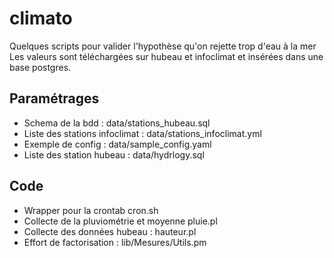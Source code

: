 # climato

Quelques scripts pour valider l'hypothèse qu'on rejette trop d'eau à la mer
Les valeurs sont téléchargées sur hubeau et infoclimat et insérées dans une base postgres.


## Paramétrages

  - Schema de la bdd : data/stations\_hubeau.sql
  - Liste des stations infoclimat : data/stations\_infoclimat.yml
  - Exemple de config : data/sample_config.yaml
  - Liste des station hubeau : data/hydrlogy.sql

## Code

  - Wrapper pour la crontab cron.sh
  - Collecte de la pluviométrie et moyenne pluie.pl
  - Collecte des données hubeau : hauteur.pl
  - Effort de factorisation :  lib/Mesures/Utils.pm
